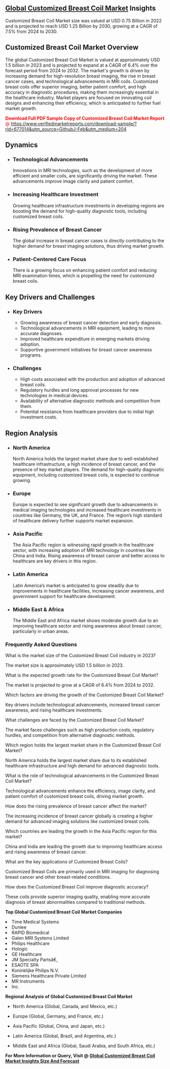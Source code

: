 <h2><a href="https://www.verifiedmarketreports.com/download-sample/?rid=677014&amp;utm_source=GithubJ&amp;utm_medium=204" target="_blank">Global Customized Breast Coil Market</a> Insights</h2><p>Customized Breast Coil Market size was valued at USD 0.75 Billion in 2022 and is projected to reach USD 1.25 Billion by 2030, growing at a CAGR of 7.5% from 2024 to 2030.</p><p> <h2>Customized Breast Coil Market Overview</h2> <p>The global Customized Breast Coil Market is valued at approximately USD 1.5 billion in 2023 and is projected to expand at a CAGR of 6.4% over the forecast period from 2024 to 2032. The market's growth is driven by increasing demand for high-resolution breast imaging, the rise in breast cancer cases, and technological advancements in MRI coils. Customized breast coils offer superior imaging, better patient comfort, and high accuracy in diagnostic procedures, making them increasingly essential in the healthcare industry. Market players are focused on innovating coil designs and enhancing their efficiency, which is anticipated to further fuel market growth.</p> <p><p><span class=""><span style="color: #ff0000;"><strong>Download Full PDF Sample Copy of Customized Breast Coil Market Report</strong> @ </span><a href="https://www.verifiedmarketreports.com/download-sample/?rid=677014&amp;utm_source=GithubJ-Feb&amp;utm_medium=204" target="_blank">https://www.verifiedmarketreports.com/download-sample/?rid=677014&amp;utm_source=GithubJ-Feb&amp;utm_medium=204</a></span></p></p> <h2>Dynamics</h2> <ul> <li><h3>Technological Advancements</h3> Innovations in MRI technologies, such as the development of more efficient and smaller coils, are significantly driving the market. These advancements improve image clarity and patient comfort.</li> <li><h3>Increasing Healthcare Investment</h3> Growing healthcare infrastructure investments in developing regions are boosting the demand for high-quality diagnostic tools, including customized breast coils.</li> <li><h3>Rising Prevalence of Breast Cancer</h3> The global increase in breast cancer cases is directly contributing to the higher demand for breast imaging solutions, thus driving market growth.</li> <li><h3>Patient-Centered Care Focus</h3> There is a growing focus on enhancing patient comfort and reducing MRI examination times, which is propelling the need for customized breast coils.</li> </ul> <h2>Key Drivers and Challenges</h2> <ul> <li><h3>Key Drivers</h3> <ul> <li>Growing awareness of breast cancer detection and early diagnosis.</li> <li>Technological advancements in MRI equipment, leading to more accurate diagnoses.</li> <li>Improved healthcare expenditure in emerging markets driving adoption.</li> <li>Supportive government initiatives for breast cancer awareness programs.</li> </ul> </li> <li><h3>Challenges</h3> <ul> <li>High costs associated with the production and adoption of advanced breast coils.</li> <li>Regulatory hurdles and long approval processes for new technologies in medical devices.</li> <li>Availability of alternative diagnostic methods and competition from them.</li> <li>Potential resistance from healthcare providers due to initial high investment costs.</li> </ul> </li> </ul> <h2>Region Analysis</h2> <ul> <li><h3>North America</h3> North America holds the largest market share due to well-established healthcare infrastructure, a high incidence of breast cancer, and the presence of key market players. The demand for high-quality diagnostic equipment, including customized breast coils, is expected to continue growing.</li> <li><h3>Europe</h3> Europe is expected to see significant growth due to advancements in medical imaging technologies and increased healthcare investments in countries like Germany, the UK, and France. The region’s high standard of healthcare delivery further supports market expansion.</li> <li><h3>Asia Pacific</h3> The Asia Pacific region is witnessing rapid growth in the healthcare sector, with increasing adoption of MRI technology in countries like China and India. Rising awareness of breast cancer and better access to healthcare are key drivers in this region.</li> <li><h3>Latin America</h3> Latin America’s market is anticipated to grow steadily due to improvements in healthcare facilities, increasing cancer awareness, and government support for healthcare development.</li> <li><h3>Middle East & Africa</h3> The Middle East and Africa market shows moderate growth due to an improving healthcare sector and rising awareness about breast cancer, particularly in urban areas.</li> </ul> <h3>Frequently Asked Questions</h3> <p>What is the market size of the Customized Breast Coil industry in 2023?</p> <p>The market size is approximately USD 1.5 billion in 2023.</p> <p>What is the expected growth rate for the Customized Breast Coil Market?</p> <p>The market is projected to grow at a CAGR of 6.4% from 2024 to 2032.</p> <p>Which factors are driving the growth of the Customized Breast Coil Market?</p> <p>Key drivers include technological advancements, increased breast cancer awareness, and rising healthcare investments.</p> <p>What challenges are faced by the Customized Breast Coil Market?</p> <p>The market faces challenges such as high production costs, regulatory hurdles, and competition from alternative diagnostic methods.</p> <p>Which region holds the largest market share in the Customized Breast Coil Market?</p> <p>North America holds the largest market share due to its established healthcare infrastructure and high demand for advanced diagnostic tools.</p> <p>What is the role of technological advancements in the Customized Breast Coil Market?</p> <p>Technological advancements enhance the efficiency, image clarity, and patient comfort of customized breast coils, driving market growth.</p> <p>How does the rising prevalence of breast cancer affect the market?</p> <p>The increasing incidence of breast cancer globally is creating a higher demand for advanced imaging solutions like customized breast coils.</p> <p>Which countries are leading the growth in the Asia Pacific region for this market?</p> <p>China and India are leading the growth due to improving healthcare access and rising awareness of breast cancer.</p> <p>What are the key applications of Customized Breast Coils?</p> <p>Customized Breast Coils are primarily used in MRI imaging for diagnosing breast cancer and other breast-related conditions.</p> <p>How does the Customized Breast Coil improve diagnostic accuracy?</p> <p>These coils provide superior imaging quality, enabling more accurate diagnosis of breast abnormalities compared to traditional methods.</p> </p><p><strong>Top Global Customized Breast Coil Market Companies</strong></p><div data-test-id=""><p><li>Time Medical Systems</li><li> Dunlee</li><li> RAPID Biomedical</li><li> Galen MRI Systems Limited</li><li> Philips Healthcare</li><li> Hologic</li><li> GE Healthcare</li><li> JM Specialty Partsã€‚</li><li> ESAOTE SPA</li><li> Koninklijke Philips N.V.</li><li> Siemens Healthcare Private Limited</li><li> MR Instruments</li><li> Inc.</li></p><div><strong>Regional Analysis of&nbsp;Global Customized Breast Coil Market</strong></div><ul><li dir="ltr"><p dir="ltr">North America&nbsp;(Global, Canada, and Mexico, etc.)</p></li><li dir="ltr"><p dir="ltr">Europe (Global, Germany, and France, etc.)</p></li><li dir="ltr"><p dir="ltr">Asia Pacific&nbsp;(Global, China, and Japan, etc.)</p></li><li dir="ltr"><p dir="ltr">Latin America&nbsp;(Global, Brazil, and Argentina, etc.)</p></li><li dir="ltr">Middle East and Africa&nbsp;(Global, Saudi Arabia, and South Africa, etc.)</li></ul><p><strong>For More Information or Query, Visit @&nbsp;</strong><strong><a href="https://www.verifiedmarketreports.com/product/customized-breast-coil-market/?utm_source=GithubJ&amp;utm_medium=204" target="_blank">Global Customized Breast Coil Market Insights Size And Forecast</a></strong></p></div>
